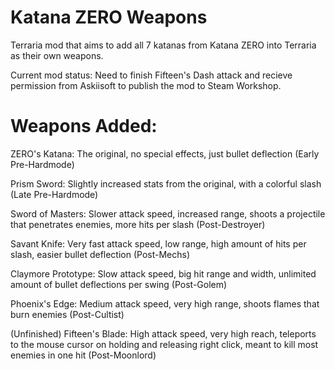 # Katana ZERO Weapons
Terraria mod that aims to add all 7 katanas from Katana ZERO into Terraria as their own weapons.

Current mod status: Need to finish Fifteen's Dash attack and recieve permission from Askiisoft to publish the mod to Steam Workshop.

# Weapons Added:

ZERO's Katana: The original, no special effects, just bullet deflection 
(Early Pre-Hardmode)

Prism Sword: Slightly increased stats from the original, with a colorful slash 
(Late Pre-Hardmode)

Sword of Masters: Slower attack speed, increased range, shoots a projectile that penetrates enemies, more hits per slash (Post-Destroyer)

Savant Knife: Very fast attack speed, low range, high amount of hits per slash, easier bullet deflection (Post-Mechs)

Claymore Prototype: Slow attack speed, big hit range and width, unlimited amount of bullet deflections per swing (Post-Golem)

Phoenix's Edge: Medium attack speed, very high range, shoots flames that burn enemies (Post-Cultist)

(Unfinished) Fifteen's Blade: High attack speed, very high reach, teleports to the mouse cursor on holding and releasing right click, meant to kill most enemies in one hit (Post-Moonlord)
